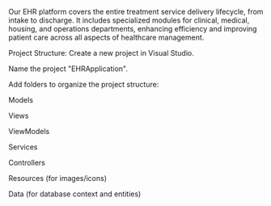 Our EHR platform covers the entire treatment service delivery lifecycle, from intake to discharge. It includes specialized modules for clinical, medical, housing, and operations departments, enhancing efficiency and improving patient care across all aspects of healthcare management.

Project Structure:
Create a new project in Visual Studio.

Name the project "EHRApplication".

Add folders to organize the project structure:

Models

Views

ViewModels

Services

Controllers

Resources (for images/icons)

Data (for database context and entities)

